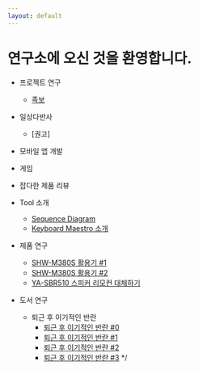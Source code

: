 ```yaml
---
layout: default
---
```


# 연구소에 오신 것을 환영합니다.

* 프로젝트 연구
    * [족보](./2024/09/12/Pfamily.html)
* 일상다반사
    * [권고]

* 모바일 앱 개발
* 게임
* 잡다한 제품 리뷰
* Tool 소개
    * [Sequence Diagram](./2023/07/09/SequenceDiagram.html)
    * [Keyboard Maestro 소개](./2023/07/10/km.html)


* 제품 연구
    * [SHW-M380S 활용기 #1](./2021/08/28/SHW-M380S01.html)
    * [SHW-M380S 활용기 #2](./2023/07/09/SHW-M380S02.html)
    * [YA-SBR510 스피커 리모컨 대체하기](./2023/07/11/YA-SBR510.html)

* 도서 연구
    * 퇴근 후 이기적인 반란
        * [퇴근 후 이기적인 반란 #0](./2023/07/12/books0.html)
        * [퇴근 후 이기적인 반란 #1](./2023/07/12/books1.html)
        * [퇴근 후 이기적인 반란 #2](./2023/07/18/books2.html)
        * [퇴근 후 이기적인 반란 #3](./2023/07/18/books3.html)
*/